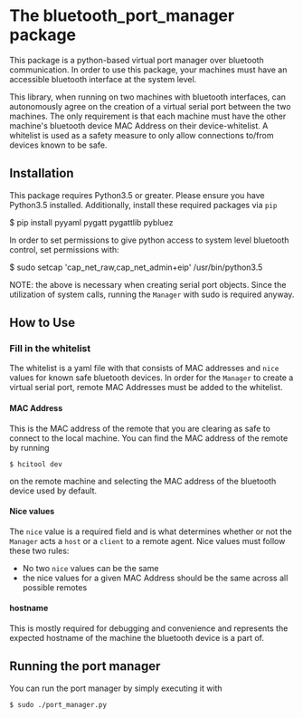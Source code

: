 
# The bluetooth_port_manager package

This package is a python-based virtual port manager over bluetooth communication. In order to use this package, your machines must have an accessible bluetooth interface at the system level.

This library, when running on two machines with bluetooth interfaces, can autonomously agree on the creation of a virtual serial port between the two machines. The only requirement is that each machine must have the other machine's bluetooth device MAC Address on their device-whitelist. A whitelist is used as a safety measure to only allow connections to/from devices known to be safe.

## Installation
This package requires Python3.5 or greater. Please ensure you have Python3.5 installed.
Additionally, install these required packages via `pip`

   $ pip install pyyaml pygatt pygattlib pybluez


In order to set permissions to give python access to system level bluetooth control, set permissions with: 

 $ sudo setcap 'cap_net_raw,cap_net_admin+eip' /usr/bin/python3.5

NOTE: the above is necessary when creating serial port objects. Since the utilization of system calls, running the `Manager` with sudo is required anyway.

## How to Use

### Fill in the whitelist
The whitelist is a yaml file with that consists of MAC addresses and `nice` values for known safe bluetooth devices. In order for the `Manager` to create a virtual serial port, remote MAC Addresses must be added to the whitelist.

#### MAC Address
This is the MAC address of the remote that you are clearing as safe to connect to the local machine. You can find the MAC address of the remote by running
    
    $ hcitool dev

on the remote machine and selecting the MAC address of the bluetooth device used by default.

#### Nice values
The `nice` value is a required field and is what determines whether or not the `Manager` acts a `host` or a `client` to a remote agent. Nice values must follow these two rules:
   - No two `nice` values can be the same
   - the nice values for a given MAC Address should be the same across all possible remotes

#### hostname
This is mostly required for debugging and convenience and represents the expected hostname of the machine the bluetooth device is a part of.

## Running the port manager
You can run the port manager by simply executing it with 

    $ sudo ./port_manager.py
